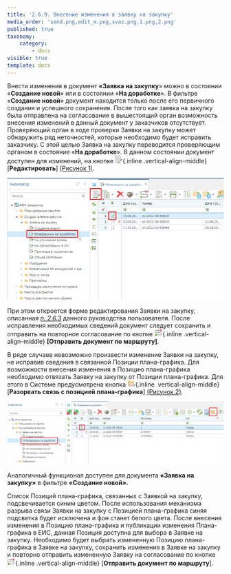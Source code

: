```yaml
---
title: '2.6.9. Внесение изменения в заявку на закупку'
media_order: 'send.png,edit_m.png,svaz.png,1.png,2.png'
published: true
taxonomy:
    category:
        - docs
visible: true
template: docs
---
```


Внести изменения в документ **«Заявка на закупку**» можно в состоянии «**Создание новой**» или в состоянии «**На доработке**». В фильтре «**Создание новой**» документ находится только после его первичного создания и успешного сохранения. После того как заявка на закупку была отправлена на согласование в вышестоящий орган возможность внесения изменений в данный документ у заказчиков отсутствует. Проверяющий орган в ходе проверки Заявки на закупку может обнаружить ряд неточностей, которые необходимо будет исправить заказчику. С этой целью Заявка на закупку переводится проверяющим органом в состояние «**На доработке**». В данном состоянии документ доступен для изменений, на кнопке  ![](edit_m.png){.inline .vertical-align-middle}[**Редактировать**] [(Рисунок 1)](#ris-01).

![](1.png?id=ris-01)

При этом откроется форма редактирования Заявки на закупку, описанная  *[п. 2.6.3](/complex-operations/2-6-formirovanie-zayavok-na-razmesheniya-zakaza/formirovanie-dokumenta-zayavka-na-zakupku)* данного руководства пользователя. После исправления необходимых сведений документ следует сохранить и отправить на повторное согласование по кнопке ![](send.png){.inline .vertical-align-middle} **[**Отправить документ по маршруту**]**.

В ряде случаев невозможно произвести изменение Заявки на закупку, не исправив сведения в связанной Позиции плана-графика. Для возможности внесения изменения в Позицию плана-графика необходимо отвязать Заявку на закупку от Позиции плана-графика. Для этого в Системе предусмотрена кнопка ![](svaz.png){.inline .vertical-align-middle} [**Разорвать связь с позицией плана-графика**]  [(Рисунок 2)](#ris-02).

![](2.png?id=ris-02)

Аналогичный функционал доступен для документа **«Заявка на закупку»** в фильтре **«Создание новой».**

Список Позиций плана-графика, связанных с Заявкой на закупку, подсвечивается синим цветом. После использования механизма разрыва связи Заявки на закупку с Позицией плана-графика синяя подсветка будет исключена и фон станет белого цвета.
После внесения изменения в Позицию плана-графика и публикации изменения Плана-графика в ЕИС, данная Позиция доступна для выбора в Заявке на закупку.  Необходимо будет выбрать измененную Позицию плана-графика в Заявке на закупку, сохранить изменения в Заявке на закупку и повторно отправить измененную Заявку на согласование по кнопке ![](send.png){.inline .vertical-align-middle} [**Отправить документ по маршруту**].